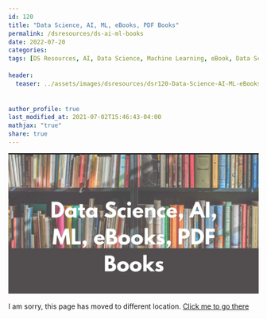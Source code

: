 ```yaml
---
id: 120    
title: "Data Science, AI, ML, eBooks, PDF Books"
permalink: /dsresources/ds-ai-ml-books
date: 2022-07-20
categories:
tags: [DS Resources, AI, Data Science, Machine Learning, eBook, Data Science Books]

header:
  teaser: ../assets/images/dsresources/dsr120-Data-Science-AI-ML-eBooks-PDF-Books.jpg


author_profile: true
last_modified_at: 2021-07-02T15:46:43-04:00
mathjax: "true"
share: true
---
```


![DS, AI, ML, Books Available](../assets/images/dsresources/dsr120-Data-Science-AI-ML-eBooks-PDF-Books.jpg)   

I am sorry, this page has moved to different location. [Click me to go there](/dsblog/ds-ai-ml-books)
